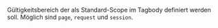 Gültigkeitsbereich der als Standard-Scope im Tagbody definiert werden soll.
Möglich sind `page`, `request` und `session`.